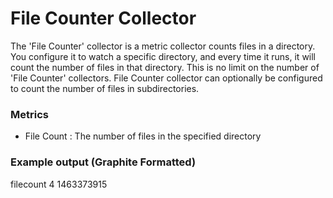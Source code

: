 # File Counter Collector

The 'File Counter' collector is a metric collector counts files in a directory. You configure it to watch a specific directory, and every time it runs, it will count the number of files in that directory. This is no limit on the number of 'File Counter' collectors. File Counter collector can optionally be configured to count the number of files in subdirectories.

### Metrics

* File Count : The number of files in the specified directory

### Example output (Graphite Formatted)

filecount 4 1463373915

